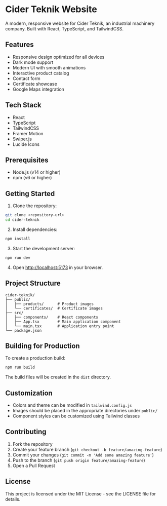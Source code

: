 # Cider Teknik Website

A modern, responsive website for Cider Teknik, an industrial machinery company. Built with React, TypeScript, and TailwindCSS.

## Features

- Responsive design optimized for all devices
- Dark mode support
- Modern UI with smooth animations
- Interactive product catalog
- Contact form
- Certificate showcase
- Google Maps integration

## Tech Stack

- React
- TypeScript
- TailwindCSS
- Framer Motion
- Swiper.js
- Lucide Icons

## Prerequisites

- Node.js (v14 or higher)
- npm (v6 or higher)

## Getting Started

1. Clone the repository:
```bash
git clone <repository-url>
cd cider-teknik
```

2. Install dependencies:
```bash
npm install
```

3. Start the development server:
```bash
npm run dev
```

4. Open [http://localhost:5173](http://localhost:5173) in your browser.

## Project Structure

```
cider-teknik/
├── public/
│   ├── products/      # Product images
│   └── certificates/  # Certificate images
├── src/
│   ├── components/    # React components
│   ├── App.tsx        # Main application component
│   └── main.tsx       # Application entry point
└── package.json
```

## Building for Production

To create a production build:

```bash
npm run build
```

The build files will be created in the `dist` directory.

## Customization

- Colors and theme can be modified in `tailwind.config.js`
- Images should be placed in the appropriate directories under `public/`
- Component styles can be customized using Tailwind classes

## Contributing

1. Fork the repository
2. Create your feature branch (`git checkout -b feature/amazing-feature`)
3. Commit your changes (`git commit -m 'Add some amazing feature'`)
4. Push to the branch (`git push origin feature/amazing-feature`)
5. Open a Pull Request

## License

This project is licensed under the MIT License - see the LICENSE file for details.
